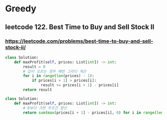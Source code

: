 # Greedy

## leetcode 122. Best Time to Buy and Sell Stock II

### https://leetcode.com/problems/best-time-to-buy-and-sell-stock-ii/

```py
class Solution:
    def maxProfit(self, prices: List[int]) -> int:
        result = 0
        # 값이 오르는 경우 매번 그리디 계산
        for i in range(len(prices) - 1):
            if prices[i + 1] > prices[i]:
                result += prices[i + 1] - prices[i]
        return result
```

```py
class Solution:
    def maxProfit(self, prices: List[int]) -> int:
        # 0보다 크면 무조건 합산
        return sum(max(prices[i + 1] - prices[i], 0) for i in range(len(prices) - 1))
```
